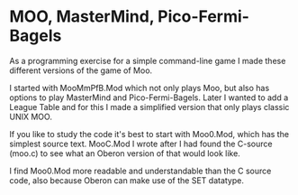 # MOO, MasterMind, Pico-Fermi-Bagels

As a programming exercise for a simple command-line game I made these different versions of the game of Moo.

I started with MooMmPfB.Mod which not only plays Moo, but also has options to play MasterMind and Pico-Fermi-Bagels.
Later I wanted to add a League Table and for this I made a simplified version that only plays classic UNIX MOO.

If you like to study the code it's best to start with Moo0.Mod, which has the simplest source text.
MooC.Mod I wrote after I had found the C-source (moo.c) to see what an Oberon version of that would look like.

I find Moo0.Mod more readable and understandable than the C source code, also because Oberon can make use of the SET datatype.
